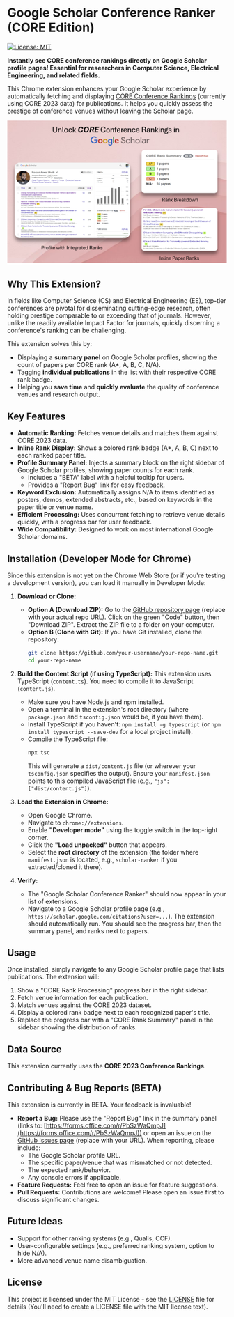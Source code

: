 # Google Scholar Conference Ranker (CORE Edition)

[![License: MIT](https://img.shields.io/badge/License-MIT-yellow.svg)](https://opensource.org/licenses/MIT)

**Instantly see CORE conference rankings directly on Google Scholar profile pages! Essential for researchers in Computer Science, Electrical Engineering, and related fields.**

This Chrome extension enhances your Google Scholar experience by automatically fetching and displaying [CORE Conference Rankings](http://portal.core.edu.au/conf-ranks/) (currently using CORE 2023 data) for publications. It helps you quickly assess the prestige of conference venues without leaving the Scholar page.

![Screenshot of Extension in Action](images/Screenshot.png)


## Why This Extension?

In fields like Computer Science (CS) and Electrical Engineering (EE), top-tier conferences are pivotal for disseminating cutting-edge research, often holding prestige comparable to or exceeding that of journals. However, unlike the readily available Impact Factor for journals, quickly discerning a conference's ranking can be challenging.

This extension solves this by:
*   Displaying a **summary panel** on Google Scholar profiles, showing the count of papers per CORE rank (A\*, A, B, C, N/A).
*   Tagging **individual publications** in the list with their respective CORE rank badge.
*   Helping you **save time** and **quickly evaluate** the quality of conference venues and research output.

## Key Features

*   **Automatic Ranking:** Fetches venue details and matches them against CORE 2023 data.
*   **Inline Rank Display:** Shows a colored rank badge (A\*, A, B, C) next to each ranked paper title.
*   **Profile Summary Panel:** Injects a summary block on the right sidebar of Google Scholar profiles, showing paper counts for each rank.
    *   Includes a "BETA" label with a helpful tooltip for users.
    *   Provides a "Report Bug" link for easy feedback.
*   **Keyword Exclusion:** Automatically assigns N/A to items identified as posters, demos, extended abstracts, etc., based on keywords in the paper title or venue name.
*   **Efficient Processing:** Uses concurrent fetching to retrieve venue details quickly, with a progress bar for user feedback.
*   **Wide Compatibility:** Designed to work on most international Google Scholar domains.

## Installation (Developer Mode for Chrome)

Since this extension is not yet on the Chrome Web Store (or if you're testing a development version), you can load it manually in Developer Mode:

1.  **Download or Clone:**
    *   **Option A (Download ZIP):** Go to the [GitHub repository page](https://github.com/your-username/your-repo-name) (replace with your actual repo URL). Click on the green "Code" button, then "Download ZIP". Extract the ZIP file to a folder on your computer.
    *   **Option B (Clone with Git):** If you have Git installed, clone the repository:
        ```bash
        git clone https://github.com/your-username/your-repo-name.git
        cd your-repo-name
        ```

2.  **Build the Content Script (if using TypeScript):**
    This extension uses TypeScript (`content.ts`). You need to compile it to JavaScript (`content.js`).
    *   Make sure you have Node.js and npm installed.
    *   Open a terminal in the extension's root directory (where `package.json` and `tsconfig.json` would be, if you have them).
    *   Install TypeScript if you haven't: `npm install -g typescript` (or `npm install typescript --save-dev` for a local project install).
    *   Compile the TypeScript file:
        ```bash
        npx tsc
        ```
        This will generate a `dist/content.js` file (or wherever your `tsconfig.json` specifies the output). Ensure your `manifest.json` points to this compiled JavaScript file (e.g., `"js": ["dist/content.js"]`).

3.  **Load the Extension in Chrome:**
    *   Open Google Chrome.
    *   Navigate to `chrome://extensions`.
    *   Enable **"Developer mode"** using the toggle switch in the top-right corner.
    *   Click the **"Load unpacked"** button that appears.
    *   Select the **root directory** of the extension (the folder where `manifest.json` is located, e.g., `scholar-ranker` if you extracted/cloned it there).

4.  **Verify:**
    *   The "Google Scholar Conference Ranker" should now appear in your list of extensions.
    *   Navigate to a Google Scholar profile page (e.g., `https://scholar.google.com/citations?user=...`). The extension should automatically run. You should see the progress bar, then the summary panel, and ranks next to papers.

## Usage

Once installed, simply navigate to any Google Scholar profile page that lists publications. The extension will:
1.  Show a "CORE Rank Processing" progress bar in the right sidebar.
2.  Fetch venue information for each publication.
3.  Match venues against the CORE 2023 dataset.
4.  Display a colored rank badge next to each recognized paper's title.
5.  Replace the progress bar with a "CORE Rank Summary" panel in the sidebar showing the distribution of ranks.

## Data Source

This extension currently uses the **CORE 2023 Conference Rankings**.

## Contributing & Bug Reports (BETA)

This extension is currently in BETA. Your feedback is invaluable!

*   **Report a Bug:** Please use the "Report Bug" link in the summary panel (links to: [https://forms.office.com/r/PbSzWaQmpJ](https://forms.office.com/r/PbSzWaQmpJ)) or open an issue on the [GitHub Issues page](https://github.com/your-username/your-repo-name/issues) (replace with your URL). When reporting, please include:
    *   The Google Scholar profile URL.
    *   The specific paper/venue that was mismatched or not detected.
    *   The expected rank/behavior.
    *   Any console errors if applicable.
*   **Feature Requests:** Feel free to open an issue for feature suggestions.
*   **Pull Requests:** Contributions are welcome! Please open an issue first to discuss significant changes.

## Future Ideas
*   Support for other ranking systems (e.g., Qualis, CCF).
*   User-configurable settings (e.g., preferred ranking system, option to hide N/A).
*   More advanced venue name disambiguation.

## License

This project is licensed under the MIT License - see the [LICENSE](LICENSE) file for details (You'll need to create a LICENSE file with the MIT license text).
